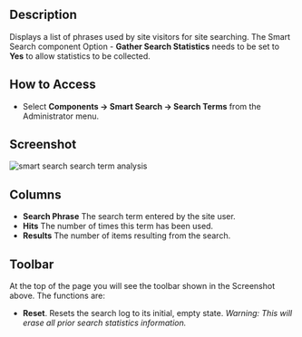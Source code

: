 <!-- Filename: Help4.x:Smart_Search:_Search_Term_Analysis / Display title: Smart Search: Search Term Analysis -->

## Description

Displays a list of phrases used by site visitors for site searching. The
Smart Search component Option - **Gather Search Statistics** needs to be
set to **Yes** to allow statistics to be collected.

## How to Access

- Select **Components → Smart Search → Search Terms** from the
  Administrator menu.

## Screenshot

![smart search search term analysis](../../../en/images/smart-search/smart-search-search-term-analysis.png)

## Columns

- **Search Phrase** The search term entered by the site user.
- **Hits** The number of times this term has been used.
- **Results** The number of items resulting from the search.

## Toolbar

At the top of the page you will see the toolbar shown in the Screenshot
above. The functions are:

- **Reset**. Resets the search log to its initial, empty state.
  *Warning: This will erase all prior search statistics information.*
